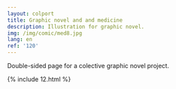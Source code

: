 ```yaml
---
layout: colport
title: Graphic novel and and medicine
description: Illustration for graphic novel.
img: /img/comic/med8.jpg
lang: en
ref: '120'
---
```


Double-sided page for a colective graphic novel project.

{% include 12.html %}
